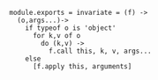     module.exports = invariate = (f) ->
      (o,args...)->
        if typeof o is 'object'
          for k,v of o
            do (k,v) ->
              f.call this, k, v, args...
        else
          [f.apply this, arguments]
